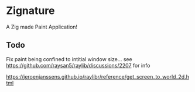 # Zignature

A Zig made Paint Application!

## Todo

Fix paint being confined to intitial window size...
see https://github.com/raysan5/raylib/discussions/2207
for info

https://jeroenjanssens.github.io/raylibr/reference/get_screen_to_world_2d.html
